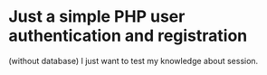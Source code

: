 # Just a simple PHP user authentication and registration
(without database) I just want to test my knowledge about session.